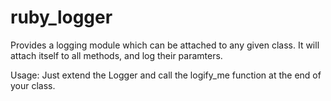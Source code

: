 # ruby_logger
Provides a logging module which can be attached to any given class. It will attach itself to all methods, and log their paramters.

Usage: Just extend the Logger and call the logify_me function at the end of your class.
